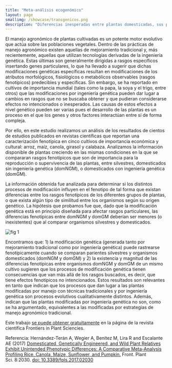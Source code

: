 ```yaml
---
title: "Meta-análisis ecogenómico"
layout: page
smallimg: /showcase/transgenicos.png
description: "Diferencias inesperadas entre plantas domesticadas, sus parientes silvestres y sus versiones modificadas por ingeniería genética: un estudio en arroz, maíz, girasol, calabaza y canola."
---
```



El manejo agronómico de plantas cultivadas es un potente motor
evolutivo que actúa sobre las poblaciones vegetales. Dentro de las
prácticas de manejo agronómico existen aquellas de mejoramiento
tradicional y, más recientemente, aquellas que utilizan tecnologías
derivadas de la ingeniería genética. Estas últimas son generalmente
dirigidas a rasgos específicos insertando genes particulares, lo que
ha llevado a sugerir que dichas modificaciones genéticas específicas
resultan en modificaciones de los atributos morfológicos, fisiológicos
o metabólicos observables (rasgos fenotípicos) predecibles y
específicas. Sin embargo, se ha reportado en cultivos de importancia
mundial (tales como la papa, la soya y el trigo, entre otros) que las
modificaciones por ingeniería genética pueden dar lugar a cambios en
rasgos que no se buscaba obtener y que pudieran considerarse efectos
no intencionados o inesperados. Las causas de estos efectos a nivel
genético pueden ser varias pues el desarrollo de las plantas es un
proceso en el que los genes y otros factores interactúan entre sí de
forma compleja.

Por ello, en este estudio realizamos un análisis de los resultados de
cientos de estudios publicados en revistas científicas que reportan
una caracterización fenotípica en cinco cultivos de importancia
económica y cultural: arroz, maíz, canola, girasol y
calabaza. Analizamos la información disponible de plantas creciendo en
las mismas condiciones en la que se compararan rasgos fenotípicos que
son de importancia para la reproducción o supervivencia de las
plantas, entre silvestres, domesticados sin ingeniería genética
(domNGM), o domesticados con ingeniería genética (domGM).

La información obtenida fue analizada para determinar si los distintos
procesos de modificación influyen en el fenotipo de tal forma que
existan diferencias entre los rasgos fenotípicos de los diferentes
grupos de plantas, o que exista algún tipo de similitud entre los
organismos según su origen genético. La hipótesis que probamos fue
que, dado que la modificación genética está en principio diseñada para
afectar rasgos particulares, las diferencias fenotípicas entre domNGM
y domGM deberían ser menores (o inexistentes) que al comparar
organismos silvestres y domesticados.

![fig 1](https://www.frontiersin.org/files/Articles/302033/fpls-08-02030-HTML/image_m/fpls-08-02030-g001.jpg)

Encontramos que: 1) la modificación genética (generada tanto por
mejoramiento tradicional como por ingeniería genética) puede
rastrearse fenotípicamente cuando se comparan parientes silvestres y
organismos domesticados (domNGM y domGM) y 2) la existencia y magnitud
de las diferencias fenotípicas entre organismos domNGM y domGM de un
mismo cultivo sugieren que los procesos de modificación genética
tienen consecuencias que van más allá de los rasgos buscados, es
decir, que tiene efectos fenotípicos no intencionados. Estos
resultados son relevantes en tanto que indican que los procesos que
dan lugar a las plantas modificadas por manejo con técnicas
tradicionales y por ingeniería genética son procesos evolutivos
cualitativamente distintos. Además, indican que las plantas
modificadas por ingeniería genética no son, como se ha argumentado,
equivalentes a las modificadas por estrategias de manejo agronómico
tradicional.

Este trabajo [se puede obtener gratuitamente](https://www.frontiersin.org/articles/10.3389/fpls.2017.02030/full) en la página de la revista
científica Frontiers in Plant Sciencies.

Referencia: Hernández-Terán A, Wegier A, Benítez M, Lira R and
Escalante AE (2017) [Domesticated, Genetically Engineered, and Wild Plant Relatives Exhibit Unintended Phenotypic Differences: A Comparative Meta-Analysis Profiling Rice, Canola, Maize, Sunflower, and Pumpkin.](https://www.frontiersin.org/articles/10.3389/fpls.2017.02030/full) Front. Plant Sci. 8:2030. [doi: 10.3389/fpls.2017.02030](https://doi.org/10.3389/fpls.2017.02030)

